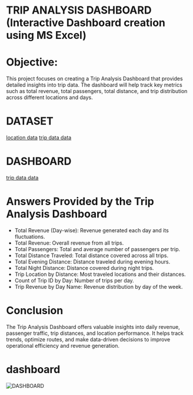 # TRIP ANALYSIS DASHBOARD (Interactive Dashboard creation using MS Excel)
# Objective: 
This project focuses on creating a Trip Analysis Dashboard that provides detailed insights into trip data. The dashboard will help track key metrics such as total revenue, total passengers, total distance, and trip distribution across different locations and days.
# DATASET
<a href="https://github.com/RishabhLasunte/TRIP-ANALYSIS-DASHBOARD/blob/main/Location_Data.xlsx">location data</a>
<a href="https://github.com/RishabhLasunte/TRIP-ANALYSIS-DASHBOARD/blob/main/Trip_Data.xlsx">trip data data</a>
# DASHBOARD
<a href="https://github.com/RishabhLasunte/TRIP-ANALYSIS-DASHBOARD/blob/main/DASHBOARD.png">trip data data</a>
# Answers Provided by the Trip Analysis Dashboard
- Total Revenue (Day-wise): Revenue generated each day and its fluctuations.
- Total Revenue: Overall revenue from all trips.
- Total Passengers: Total and average number of passengers per trip.
- Total Distance Traveled: Total distance covered across all trips.
- Total Evening Distance: Distance traveled during evening hours.
- Total Night Distance: Distance covered during night trips.
- Trip Location by Distance: Most traveled locations and their distances.
- Count of Trip ID by Day: Number of trips per day.
- Trip Revenue by Day Name: Revenue distribution by day of the week.
# Conclusion
The Trip Analysis Dashboard offers valuable insights into daily revenue, passenger traffic, trip distances, and location performance. It helps track trends, optimize routes, and make data-driven decisions to improve operational efficiency and revenue generation.
# dashboard 
![DASHBOARD](https://github.com/user-attachments/assets/7e1a2424-b37a-4684-a484-c5506169a975)





